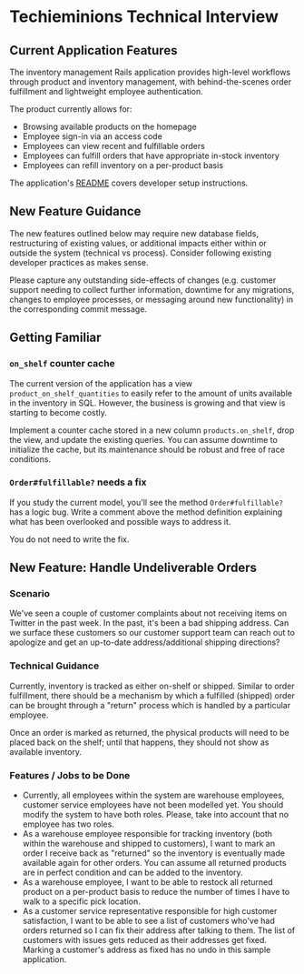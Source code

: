 # Techieminions Technical Interview

## Current Application Features

The inventory management Rails application provides high-level workflows
through product and inventory management, with behind-the-scenes order
fulfillment and lightweight employee authentication.

The product currently allows for:

* Browsing available products on the homepage
* Employee sign-in via an access code
* Employees can view recent and fulfillable orders
* Employees can fulfill orders that have appropriate in-stock inventory
* Employees can refill inventory on a per-product basis

The application's [README](./README.md) covers developer setup instructions.

## New Feature Guidance

The new features outlined below may require new database fields, restructuring
of existing values, or additional impacts either within or outside the system
(technical vs process). Consider following existing developer practices as
makes sense.

Please capture any outstanding side-effects of changes (e.g. customer support
needing to collect further information, downtime for any migrations, changes to
employee processes, or messaging around new functionality) in the corresponding
commit message.

## Getting Familiar

### `on_shelf` counter cache

The current version of the application has a view `product_on_shelf_quantities`
to easily refer to the amount of units available in the inventory in SQL.
However, the business is growing and that view is starting to become costly.

Implement a counter cache stored in a new column `products.on_shelf`, drop the
view, and update the existing queries. You can assume downtime to initialize the
cache, but its maintenance should be robust and free of race conditions.

### `Order#fulfillable?` needs a fix

If you study the current model, you'll see the method `Order#fulfillable?` has a
logic bug. Write a comment above the method definition explaining what has been
overlooked and possible ways to address it.

You do not need to write the fix.

## New Feature: Handle Undeliverable Orders

### Scenario

We've seen a couple of customer complaints about not receiving items on Twitter
in the past week. In the past, it's been a bad shipping address. Can we surface
these customers so our customer support team can reach out to apologize and get
an up-to-date address/additional shipping directions?

### Technical Guidance

Currently, inventory is tracked as either on-shelf or shipped. Similar to order
fulfillment, there should be a mechanism by which a fulfilled (shipped) order
can be brought through a "return" process which is handled by a particular
employee.

Once an order is marked as returned, the physical products will need to be
placed back on the shelf; until that happens, they should not show as available
inventory.

### Features / Jobs to be Done

* Currently, all employees within the system are warehouse employees, customer
  service employees have not been modelled yet. You should modify the system to
  have both roles. Please, take into account that no employee has two roles.
* As a warehouse employee responsible for tracking inventory (both within the
  warehouse and shipped to customers), I want to mark an order I receive back
  as "returned" so the inventory is eventually made available again for other
  orders. You can assume all returned products are in perfect condition and can
  be added to the inventory.
* As a warehouse employee, I want to be able to restock all returned product on
  a per-product basis to reduce the number of times I have to walk to a
  specific pick location.
* As a customer service representative responsible for high customer
  satisfaction, I want to be able to see a list of customers who've had orders
  returned so I can fix their address after talking to them. The list of
  customers with issues gets reduced as their addresses get fixed. Marking a
  customer's address as fixed has no undo in this sample application.
